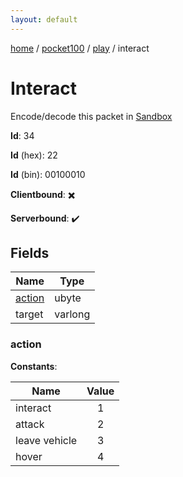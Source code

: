 ```yaml
---
layout: default
---
```


[home](/)  /  [pocket100](/protocol/pocket100)  /  [play](/protocol/pocket100/play)  /  interact

# Interact

Encode/decode this packet in [Sandbox](../../../sandbox/pocket100#Play.Interact)

**Id**: 34

**Id** (hex): 22

**Id** (bin): 00100010

**Clientbound**: ✖️

**Serverbound**: ✔️

## Fields

Name | Type
---|---
[action](#action) | ubyte
target | varlong

### action

**Constants**:

Name | Value
---|:---:
interact | 1
attack | 2
leave vehicle | 3
hover | 4
